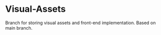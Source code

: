# Visual-Assets
Branch for storing visual assets and front-end implementation. Based on main branch.
